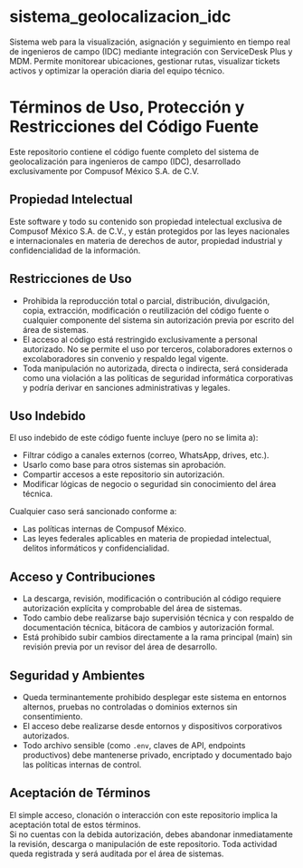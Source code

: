 # sistema_geolocalizacion_idc
Sistema web para la visualización, asignación y seguimiento en tiempo real de ingenieros de campo (IDC) mediante integración con ServiceDesk Plus y MDM. Permite monitorear ubicaciones, gestionar rutas, visualizar tickets activos y optimizar la operación diaria del equipo técnico.

# Términos de Uso, Protección y Restricciones del Código Fuente
Este repositorio contiene el código fuente completo del sistema de geolocalización para ingenieros de campo (IDC), desarrollado exclusivamente por Compusof México S.A. de C.V.

## Propiedad Intelectual
Este software y todo su contenido son propiedad intelectual exclusiva de Compusof México S.A. de C.V., y están protegidos por las leyes nacionales e internacionales en materia de derechos de autor, propiedad industrial y confidencialidad de la información.

## Restricciones de Uso
- Prohibida la reproducción total o parcial, distribución, divulgación, copia, extracción, modificación o reutilización del código fuente o cualquier componente del sistema sin autorización previa por escrito del área de sistemas.
- El acceso al código está restringido exclusivamente a personal autorizado. No se permite el uso por terceros, colaboradores externos o excolaboradores sin convenio y respaldo legal vigente.
- Toda manipulación no autorizada, directa o indirecta, será considerada como una violación a las políticas de seguridad informática corporativas y podría derivar en sanciones administrativas y legales.

## Uso Indebido
El uso indebido de este código fuente incluye (pero no se limita a):
- Filtrar código a canales externos (correo, WhatsApp, drives, etc.).
- Usarlo como base para otros sistemas sin aprobación.
- Compartir accesos a este repositorio sin autorización.
- Modificar lógicas de negocio o seguridad sin conocimiento del área técnica.

Cualquier caso será sancionado conforme a:
- Las políticas internas de Compusof México.
- Las leyes federales aplicables en materia de propiedad intelectual, delitos informáticos y confidencialidad.

## Acceso y Contribuciones
- La descarga, revisión, modificación o contribución al código requiere autorización explícita y comprobable del área de sistemas.
- Todo cambio debe realizarse bajo supervisión técnica y con respaldo de documentación técnica, bitácora de cambios y autorización formal.
- Está prohibido subir cambios directamente a la rama principal (main) sin revisión previa por un revisor del área de desarrollo.

## Seguridad y Ambientes
- Queda terminantemente prohibido desplegar este sistema en entornos alternos, pruebas no controladas o dominios externos sin consentimiento.
- El acceso debe realizarse desde entornos y dispositivos corporativos autorizados.
- Todo archivo sensible (como `.env`, claves de API, endpoints productivos) debe mantenerse privado, encriptado y documentado bajo las políticas internas de control.

## Aceptación de Términos
El simple acceso, clonación o interacción con este repositorio implica la aceptación total de estos términos.  
Si no cuentas con la debida autorización, debes abandonar inmediatamente la revisión, descarga o manipulación de este repositorio. Toda actividad queda registrada y será auditada por el área de sistemas.
